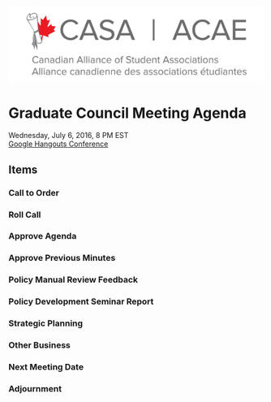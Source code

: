 ![CASA Logo](/logo.png)

# Graduate Council Meeting Agenda

Wednesday, July 6, 2016, 8 PM EST  
[Google Hangouts Conference](https://plus.google.com/hangouts/_/calendar/cmU2NDE1dmMzcTdiYmlqc3UydW00a2MzajRAZ3JvdXAuY2FsZW5kYXIuZ29vZ2xlLmNvbQ.a2tgkto55v7cmjkf6kpqtka770?authuser=0)

## Items

### Call to Order
### Roll Call
### Approve Agenda
### Approve Previous Minutes
### Policy Manual Review Feedback
### Policy Development Seminar Report
### Strategic Planning
### Other Business
### Next Meeting Date
### Adjournment
